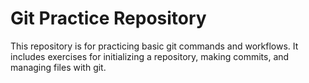 # Git Practice Repository

This repository is for practicing basic git commands and workflows. It includes exercises for initializing a repository, making commits, and managing files with git.